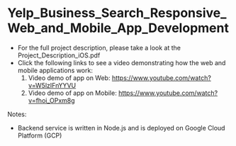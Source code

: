 # Yelp_Business_Search_Responsive_Web_and_Mobile_App_Development
 
- For the full project description, please take a look at the Project_Description_iOS.pdf
- Click the following links to see a video demonstrating how the web and mobile applications work: 
   1. Video demo of app on Web: https://www.youtube.com/watch?v=W5lzIFnYYVU
   2. Video demo of app on Mobile: https://www.youtube.com/watch?v=fhoi_OPxm8g


Notes:
- Backend service is written in Node.js and is deployed on Google Cloud Platform (GCP)

